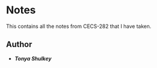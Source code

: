 # Notes

This contains all the notes from CECS-282 that I have taken.

## Author
* ***Tonya Shulkey***
